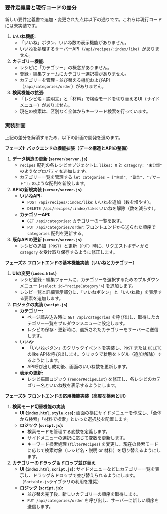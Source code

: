 ### 要件定義書と現行コードの差分

新しい要件定義書で追加・変更された点は以下の通りです。これらは現行コードには未実装です。

1.  **いいね機能:**
    *   「いいね」ボタン、いいね数の表示機能がありません。
    *   いいねを処理するサーバーAPI（`/api/recipes/:index/like`）がありません。
2.  **カテゴリー機能:**
    *   レシピに「カテゴリー」の概念がありません。
    *   登録・編集フォームにカテゴリー選択欄がありません。
    *   カテゴリーを管理・並び替える機能およびAPI（`/api/categories/order`）がありません。
3.  **検索機能の拡張:**
    *   「レシピ名・説明文」と「材料」で検索モードを切り替えるUI（サイドメニュー）がありません。
    *   現在の検索は、区別なく全体からキーワード検索を行っています。

### 実装計画

上記の差分を解消するため、以下の計画で開発を進めます。

**フェーズ1: バックエンドの機能拡張（データ構造とAPIの整備）**

1.  **データ構造の更新 (`server/server.js`)**
    *   `recipes` 配列の各レシピオブジェクトに `likes: 0` と `category: "未分類"` のようなプロパティを追加します。
    *   カテゴリー一覧を管理する `let categories = ["主菜", "副菜", "デザート"];` のような配列を新設します。
2.  **APIの新規実装 (`server/server.js`)**
    *   **いいねAPI:**
        *   `POST /api/recipes/:index/like`: いいねを追加（数を増やす）。
        *   `DELETE /api/recipes/:index/like`: いいねを解除（数を減らす）。
    *   **カテゴリーAPI:**
        *   `GET /api/categories`: カテゴリーの一覧を返す。
        *   `PUT /api/categories/order`: フロントエンドから送られた順序で `categories` 配列を更新する。
3.  **既存APIの更新 (`server/server.js`)**
    *   レシピの追加（`POST`）と更新（`PUT`）時に、リクエストボディから `category` を受け取り保存するように修正します。

**フェーズ2: フロントエンドの基本機能実装（いいねとカテゴリー）**

1.  **UIの変更 (`index.html`)**
    *   レシピ登録・編集フォームに、カテゴリーを選択するためのプルダウンメニュー (`<select id="recipeCategory">`) を追加します。
    *   レシピ一覧と詳細表示部分に、「いいねボタン」と「いいね数」を表示する要素を追加します。
2.  **ロジックの実装 (`script.js`)**
    *   **カテゴリー:**
        *   ページ読み込み時に `GET /api/categories` を呼び出し、取得したカテゴリー一覧をプルダウンメニューに設定します。
        *   レシピの保存・更新時に、選択されたカテゴリーをサーバーに送信します。
    *   **いいね:**
        *   「いいねボタン」のクリックイベントを実装し、`POST` または `DELETE` のlike APIを呼び出します。クリックで状態をトグル（追加/解除）するようにします。
        *   API呼び出し成功後、画面のいいね数を更新します。
    *   **表示の更新:**
        *   レシピ描画ロジック (`renderRecipeList`) を修正し、各レシピのカテゴリー名といいね数を表示するようにします。

**フェーズ3: フロントエンドの応用機能実装（高度な検索とUI）**

1.  **検索モード切替機能の実装**
    *   **UI (`index.html`, `style.css`):** 画面の横にサイドメニューを作成し、「全体から検索」「材料で検索」といった選択肢を配置します。
    *   **ロジック (`script.js`):**
        *   検索モードを管理する変数を定義します。
        *   サイドメニューの選択に応じて変数を更新します。
        *   キーワード検索処理 (`filterRecipes`) を変更し、現在の検索モードに応じて検索対象（レシピ名・説明 or 材料）を切り替えるようにします。
2.  **カテゴリーのドラッグ＆ドロップ並び替え**
    *   **UI (`index.html`, `script.js`):** サイドメニューなどにカテゴリー一覧を表示し、ドラッグ＆ドロップで並び替えられるようにします。（`Sortable.js`ライブラリの利用を推奨）
    *   **ロジック (`script.js`):**
        *   並び替え完了後、新しいカテゴリーの順序を取得します。
        *   `PUT /api/categories/order` を呼び出し、サーバーに新しい順序を送信します。
